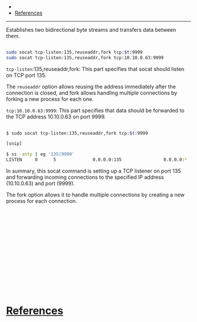- 
- [References](#references)

-------------------------------------------

Establishes two bidirectional byte streams and transfers data between them.

## 
```sh
sudo socat tcp-listen:135,reuseaddr,fork tcp:$t:9999
sudo socat tcp-listen:135,reuseaddr,fork tcp:10.10.0.63:9999
```

`tcp-listen`:135,reuseaddr,fork: This part specifies that socat should listen on TCP port 135. 

The `reuseaddr` option allows reusing the address immediately after the connection is closed, and fork allows handling multiple connections by forking a new process for each one.

`tcp:10.10.0.63:9999`: This part specifies that data should be forwarded to the TCP address 10.10.0.63 on port 9999.

## 
```sh
$ sudo socat tcp-listen:135,reuseaddr,fork tcp:$t:9999

[snip]

$ ss -antp | eg '135|9999'
LISTEN     0      5              0.0.0.0:135                0.0.0.0:*
```

In summary, this socat command is setting up a TCP listener on port 135 and forwarding incoming connections to the specified IP address (10.10.0.63) and port (9999). 

The fork option allows it to handle multiple connections by creating a new process for each connection.

## 
```sh

```

## 
```sh

```

## 
```sh

```

## 
```sh

```

## 
```sh

```

## 
```sh

```

## 
```sh

```

## 
```sh

```

# [References](#references-1)

